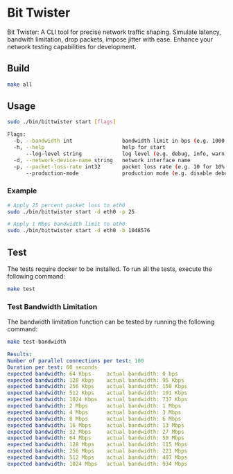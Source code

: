 # Bit Twister

Bit Twister: A CLI tool for precise network traffic shaping. Simulate latency, bandwith limitation, drop packets, impose jitter with ease. Enhance your network testing capabilities for development.

## Build

```bash
make all
```

## Usage

```bash
sudo ./bin/bittwister start [flags]

Flags:
  -b, --bandwidth int                bandwidth limit in bps (e.g. 1000 for 1Kbps)
  -h, --help                         help for start
      --log-level string             log level (e.g. debug, info, warn, error, dpanic, panic, fatal) (default "info")
  -d, --network-device-name string   network interface name
  -p, --packet-loss-rate int32       packet loss rate (e.g. 10 for 10% packet loss)
      --production-mode              production mode (e.g. disable debug logs)

```

### Example

```bash
# Apply 25 percent packet loss to eth0
sudo ./bin/bittwister start -d eth0 -p 25
```
  
```bash
# Apply 1 Mbps bandwidth limit to eth0
sudo ./bin/bittwister start -d eth0 -b 1048576
```

## Test

The tests require docker to be installed. To run all the tests, execute the following command:
  
```bash
make test
```

### Test Bandwidth Limitation

The bandwidth limitation function can be tested by running the following command:

```bash
make test-bandwidth
```

```yaml
Results:
Number of parallel connections per test: 100
Duration per test: 60 seconds
expected bandwidth: 64 Kbps 	actual bandwidth: 0 bps
expected bandwidth: 128 Kbps 	actual bandwidth: 95 Kbps
expected bandwidth: 256 Kbps 	actual bandwidth: 150 Kbps
expected bandwidth: 512 Kbps 	actual bandwidth: 191 Kbps
expected bandwidth: 1024 Kbps 	actual bandwidth: 737 Kbps
expected bandwidth: 2 Mbps 	    actual bandwidth: 1 Mbps
expected bandwidth: 4 Mbps 	    actual bandwidth: 3 Mbps
expected bandwidth: 8 Mbps 	    actual bandwidth: 6 Mbps
expected bandwidth: 16 Mbps 	actual bandwidth: 13 Mbps
expected bandwidth: 32 Mbps 	actual bandwidth: 27 Mbps
expected bandwidth: 64 Mbps 	actual bandwidth: 50 Mbps
expected bandwidth: 128 Mbps 	actual bandwidth: 115 Mbps
expected bandwidth: 256 Mbps 	actual bandwidth: 221 Mbps
expected bandwidth: 512 Mbps 	actual bandwidth: 407 Mbps
expected bandwidth: 1024 Mbps 	actual bandwidth: 934 Mbps
```

